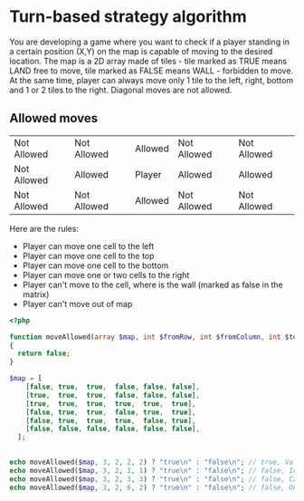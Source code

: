 # Turn-based strategy algorithm

You are developing a game where you want to check if a player standing in a certain position (X,Y) on the map is capable of moving to the desired location. The map is a 2D array made of tiles - tile marked as TRUE means LAND free to move, tile marked as FALSE means WALL - forbidden to move. At the same time, player can always move only 1 tile to the left, right, bottom and 1 or 2 tiles to the right. Diagonal moves are not allowed.

## Allowed moves

|  |  |  |  |  |
|---|---|---|---|---|
| Not Allowed | Not Allowed | Allowed | Not Allowed | Not Allowed |
| Not Allowed | Allowed | Player | Allowed | Allowed |
| Not Allowed | Not Allowed | Allowed | Not Allowed | Not Allowed |

Here are the rules:
- Player can move one cell to the left
- Player can move one cell to the top
- Player can move one cell to the bottom
- Player can move one or two cells to the right
- Player can't move to the cell, where is the wall (marked as false in the matrix)
- Player can't move out of map




```php
<?php

function moveAllowed(array $map, int $fromRow, int $fromColumn, int $toRow, int $toColumn) : bool
{
  return false;
}

$map = [
    [false, true,  true,  false, false, false],
    [true,  true,  true,  false, false, false],
    [true,  true,  true,  true,  true,  true],
    [false, true,  true,  false, true,  true],
    [false, true,  true,  true,  false, true],
    [false, false, false, false, false, false],
  ];
  

echo moveAllowed($map, 3, 2, 2, 2) ? "true\n" : "false\n"; // true, Valid move
echo moveAllowed($map, 3, 2, 1, 1) ? "true\n" : "false\n"; // false, Invalid move
echo moveAllowed($map, 3, 2, 3, 3) ? "true\n" : "false\n"; // false, Can't travel through wall
echo moveAllowed($map, 3, 2, 6, 2) ? "true\n" : "false\n"; // false, Out of bounds
```

